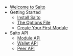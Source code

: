 - [Welcome to Saito](README.md)
- Getting Started
  - [Install Saito](install.md)
  - [The Options File](options-file.md)
  - [Create Your First Module](create.md)
- Saito API
  - [Module API](module-api.md)
  - [Wallet API](wallet-api.md)
  - [Peer API](peer-api.md)